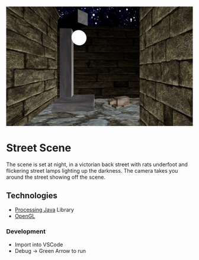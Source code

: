 ![](screenshot.png)

# Street Scene

The scene is set at night, in a victorian back street with rats underfoot and flickering street lamps
lighting up the darkness. The camera takes you around the street showing off the scene.

## Technologies

- [Processing Java](https://processing.org/reference/libraries/) Library
- [OpenGL](https://www.opengl.org/)

### Development

- Import into VSCode
- Debug -> Green Arrow to run
